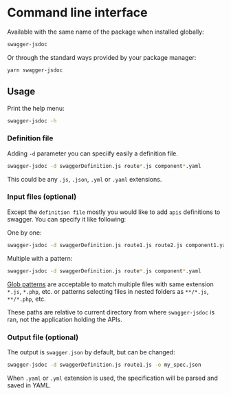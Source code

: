 # Command line interface

Available with the same name of the package when installed globally:

```bash
swagger-jsdoc
```

Or through the standard ways provided by your package manager:

```bash
yarn swagger-jsdoc
```

## Usage

Print the help menu:

```bash
swagger-jsdoc -h
```

### Definition file

Adding `-d` parameter you can speciify easily a definition file.

```bash
swagger-jsdoc -d swaggerDefinition.js route*.js component*.yaml
```

This could be any `.js`, `.json`, `.yml` or `.yaml` extensions.

### Input files (optional)

Except the `definition file` mostly you would like to add `apis` definitions to swagger. You can specify it like following:

One by one:

```bash
swagger-jsdoc -d swaggerDefinition.js route1.js route2.js component1.yaml component2.yaml
```

Multiple with a pattern:

```bash
swagger-jsdoc -d swaggerDefinition.js route*.js component*.yaml
```

[Glob patterns](https://github.com/isaacs/node-glob) are acceptable to match multiple files with same extension `*.js`, `*.php`, etc. or patterns selecting files in nested folders as `**/*.js`, `**/*.php`, etc.

These paths are relative to current directory from where `swagger-jsdoc` is ran, not the application holding the APIs.

### Output file (optional)

The output is `swagger.json` by default, but can be changed:

```bash
swagger-jsdoc -d swaggerDefinition.js route1.js -o my_spec.json
```

When `.yaml` or `.yml` extension is used, the specification will be parsed and saved in YAML.
